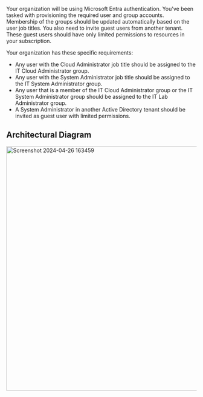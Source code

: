 Your organization will be using Microsoft Entra authentication. You've been tasked with provisioning the required user and group accounts. Membership of the groups should be updated automatically based on the user job titles. You also need to invite guest users from another tenant. These guest users should have only limited permissions to resources in your subscription.

Your organization has these specific requirements:
- Any user with the Cloud Administrator job title should be assigned to the IT Cloud Administrator group.
- Any user with the System Administrator job title should be assigned to the IT System Administrator group.
- Any user that is a member of the IT Cloud Administrator group or the IT System Administrator group should be assigned to the IT Lab Administrator group.
- A System Administrator in another Active Directory tenant should be invited as guest user with limited permissions.

## Architectural Diagram

<img width="645" alt="Screenshot 2024-04-26 163459" src="https://github.com/anuja2015/AZ-104/assets/16287330/1c2db464-a9f4-492b-9731-34bb3bee9892">
